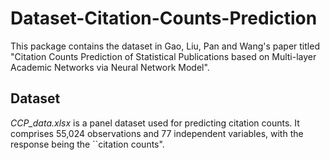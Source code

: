 # Dataset-Citation-Counts-Prediction
This package contains the dataset in Gao, Liu, Pan and Wang's paper titled "Citation Counts Prediction of Statistical Publications based on Multi-layer Academic Networks via Neural Network Model".

## Dataset
*CCP_data.xlsx* is a panel dataset used for predicting citation counts. It comprises 55,024 observations and 77 independent variables, with the response being the ``citation counts".

